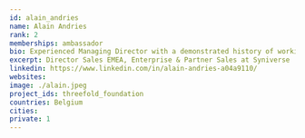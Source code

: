 ```yaml
---
id: alain_andries
name: Alain Andries
rank: 2
memberships: ambassador
bio: Experienced Managing Director with a demonstrated history of working in the information services industry since 1995. Skilled in Negotiation, Coaching, Sales and Management. Strong business development professional with a Post-Graduate, focused in Sales and Marketing Management. I believe in the great idea of the ThreeFold Foundation, it nurtures my believe we can live in a better world.
excerpt: Director Sales EMEA, Enterprise & Partner Sales at Syniverse
linkedin: https://www.linkedin.com/in/alain-andries-a04a9110/
websites: 
image: ./alain.jpeg
project_ids: threefold_foundation
countries: Belgium
cities: 
private: 1
---
```


